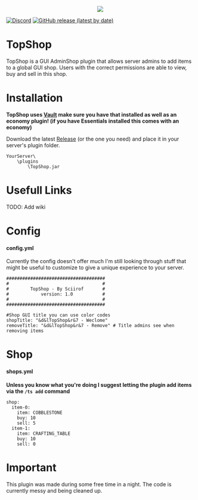 <p align="center"> 
<img src="https://i.ibb.co/0KWhPY8/Top-Shop-Banner.png">
</p>

[![Discord](https://img.shields.io/discord/703255127347429386?color=%23738ADB&label=discord)](https://discord.gg/jPJ9Ugs)
[![GitHub release (latest by date)](https://img.shields.io/github/v/release/Sciirof/TopShop)](https://github.com/Sciirof/TopShop/releases/latest/)
# TopShop
TopShop is a GUI AdminShop plugin that allows server admins to add items to a global GUI shop. 
Users with the correct permissions are able to view, buy and sell in this shop.

# Installation
**TopShop uses [Vault](https://www.spigotmc.org/resources/vault.34315/) make sure you have that installed as well as an economy plugin! (if you have Essentials installed this comes with an economy)**

Download the latest [Release](https://github.com/Sciirof/TopShop/releases/) (or the one you need) and place it in your server's plugin folder.

```
YourServer\
    \plugins
        \TopShop.jar
```

# Usefull Links
TODO: Add wiki

# Config
#### config.yml
Currently the config doesn't offer much I'm still looking through stuff that might be useful to customize to give a unique experience to your server.
```
#####################################
#                                   #
#        TopShop - By Sciirof       # 
#            version: 1.0           #
#                                   #
#####################################

#Shop GUI title you can use color codes
shopTitle: "&d&lTopShop&r&7 - Weclome"
removeTitle: "&d&lTopShop&r&7 - Remove" # Title admins see when removing items
```

# Shop
#### shops.yml
**Unless you know what you're doing I suggest letting the plugin add items via the `/ts add` command**
```
shop:
  item-0:
    item: COBBLESTONE
    buy: 10
    sell: 5
  item-1:
    item: CRAFTING_TABLE
    buy: 10
    sell: 0
```

# Important
This plugin was made during some free time in a night. The code is currently messy and being cleaned up.

